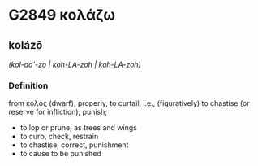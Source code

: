 # G2849 κολάζω

## kolázō

_(kol-ad'-zo | koh-LA-zoh | koh-LA-zoh)_

### Definition

from κόλος (dwarf); properly, to curtail, i.e., (figuratively) to chastise (or reserve for infliction); punish; 

- to lop or prune, as trees and wings
- to curb, check, restrain
- to chastise, correct, punishment
- to cause to be punished
